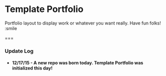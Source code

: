 # Template Portfolio


Portfolio layout to display work or whatever you want really. Have fun folks! :smile

===

### Update Log

* #### 12/17/15 - A new repo was born today. Template Portfolio was initialized this day!